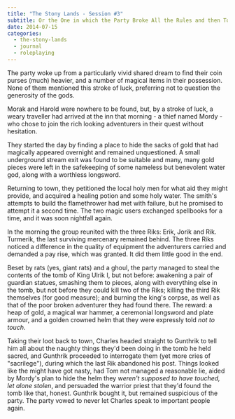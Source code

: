 ```yaml
---
title: "The Stony Lands - Session #3"
subtitle: Or the One in which the Party Broke All the Rules and then Told Gunthrik About It
date: 2014-07-15
categories:
  - the-stony-lands
  - journal
  - roleplaying
---
```


The party woke up from a particularly vivid shared dream to find their coin
purses (much) heavier, and a number of magical items in their possession. None
of them mentioned this stroke of luck, preferring not to question the generosity
of the gods.

Morak and Harold were nowhere to be found, but, by a stroke of luck, a weary
traveller had arrived at the inn that morning - a thief named Mordy - who chose
to join the rich looking adventurers in their quest without hesitation.

They started the day by finding a place to hide the sacks of gold that had
magically appeared overnight and remained unquestioned. A small underground
stream exit was found to be suitable and many, many gold pieces were left in the
safekeeping of some nameless but benevolent water god, along with a worthless
longsword.

Returning to town, they petitioned the local holy men for what aid they might
provide, and acquired a healing potion and some holy water. The smith's attempts
to build the flamethrower had met with failure, but he promised to attempt it a
second time. The two magic users exchanged spellbooks for a time, and it was
soon nightfall again.

In the morning the group reunited with the three Riks: Erik, Jorik and Rik.
Turmerik, the last surviving mercenary remained behind. The three Riks noticed a
difference in the quality of equipment the adventurers carried and demanded a
pay rise, which was granted. It did them little good in the end.

Beset by rats (yes, giant rats) and a ghoul, the party managed to steal the
contents of the tomb of King Ulrik I, but not before: awakening a pair of
guardian statues, smashing them to pieces, along with everything else in the
tomb, but not before they could kill two of the Riks; killing the third Rik
themselves (for good measure); and burning the king's corpse, as well as that of
the poor broken adventurer they had found there. The reward: a heap of gold, a
magical war hammer, a ceremonial longsword and plate armour, and a golden
crowned helm that they were expressly told _not to touch_.

Taking their loot back to town, Charles headed straight to Gunthrik to tell him
all about the naughty things they'd been doing in the tomb he held sacred, and
Gunthrik proceeded to interrogate them (yet more cries of "sacrilege"), during
which the last Rik abandoned his post. Things looked like the might have got
nasty, had Tom not managed a reasonable lie, aided by Mordy's plan to hide the
helm they _weren't supposed to have touched, let alone stolen_, and persuaded
the warrior priest that they'd found the tomb like that, honest. Gunthrik bought
it, but remained suspicious of the party. The party vowed to never let Charles
speak to important people again.
